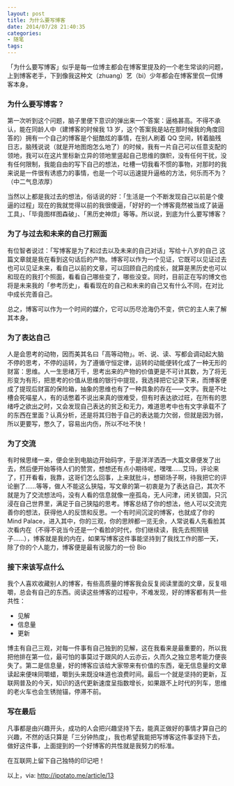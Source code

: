 ```yaml
---
layout: post
title: 为什么要写博客
date: 2014/07/28 21:40:35
categories:
- 随笔
tags:
---
```


「为什么要写博客」似乎是每一位博主都会在博客里提及的一个老生常谈的问题，上到博客老手，下到像我这种文（zhuang）艺（bi）少年都会在博客里侃一侃博客本身。

### 为什么要写博客？

第一次听到这个问题，脑子里便下意识的弹出来一个答案：逼格甚高。不得不承认，能在同龄人中（建博客的时候我 13 岁，这个答案我是站在那时候我的角度回答的）拥有一个自己的博客是个挺酷炫的事情，在别人刷着 QQ 空间，转着脑残日志，脑残说说（就是开地图炮怎么地了）的时候，我有一片自己可以任意支配的领地，我可以在这片里标新立异的领地里竖起自己思维的旗帜，没有任何干扰，没有任何限制，我能自由的写下自己的想法，吐槽一切我看不惯的事物，对那时的我来说是一件很有诱惑力的事情，也是一个可以迅速提升逼格的方法，何乐而不为？（中二气息浓厚）

当然以上都是我过去的想法，俗话说的好：「生活是一个不断发现自己以前是个傻逼的过程」现在的我就觉得以前的我很傻逼，「好好的一个博客竟然被当成了装逼工具」、「毕竟图样图森破」、「黑历史神烦」等等。所以说，到底为什么要写博客？

### 为了与过去和未来的自己打照面

有位智者说过：「写博客是为了和过去以及未来的自己对话」写给十八岁的自己 这篇文章就是我在看到这句话后的产物。博客可以作为一个见证，它既可以见证过去也可以见证未来，看自己以前的文章，可以回顾自己的成长，就算是黑历史也可以和现在的我打个照面，看看自己哪些变了，哪些没变。同时，目前正在写的博文也将是未来我的「参考历史」，看看现在的自己和未来的自己又有什么不同，在对比中成长完善自己。

总之，博客可以作为一个时间的媒介，它可以历尽沧海仍不变，供它的主人来了解其本身。

### 为了表达自己

人是会思考的动物，因而美其名曰「高等动物」。听、说、读、写都会调动起大脑不停的思考，不停的运转，为了遵循守恒定律，运转的动能便转化成了一种无形的财富：思维。人一生思绪万千，思考出来的产物的价值更是不可计其数，为了将无形变为有形，把思考的价值从思维的银行中提现，我选择把它记录下来，而博客便成了提现后财富的保险箱，抽象的思维也有了一种具象的存在——文字。我是不吐槽会死喵星人，有的话憋着不说出来真的很难受，但有时表达欲过旺，在所有的思绪呼之欲出之时，又会发现自己表达的贫乏和无力，难道思考中也有文字承载不了的东西在里面？认真分析，还是将其归咎于自己的表达能力欠弱，但就是因为弱，所以更要写，憋久了，容易出内伤，所以不吐不快！

### 为了交流

有时候思绪一来，便会坐到电脑边开始码字，于是洋洋洒洒一大篇文章便发了出去，然后便开始等待人们的赞赏，想想还有点小期待呢，嘿嘿……艾玛，评论来了，打开看看，我靠，这哥们怎么回事，上来就批斗，想砸场子啊，待我把它的评论删了……等等，做人不能这么狭隘，写文章的第一初衷是为了表达自己，其次不就是为了交流想法吗，没有人看的信息就像一座孤岛，无人问津，闭关锁国，只沉浸在自己世界里，满足于自己狭隘的思考。博客总结了你的想法，他人可以交流完善你的想法，获得他人的反馈和反思。一个有时间沉淀的博客，也就成了你的 Mind Palace，进入其中，你的三观，你的思辨都一览无余，人常说看人先看脸其次看内在（不得不说当今还是一个看脸的时代，你们继续读，我先去照照镜子……），博客就是我的内在，如果写博客这件事能坚持到了我找工作的那一天，除了你的个人能力，博客便是最有说服力的一份 Bio

### 接下来该写点什么

我个人喜欢收藏别人的博客，有些高质量的博客我会反复阅读里面的文章，反复咀嚼，总会有自己的东西。阅读这些博客的过程中，不难发现，好的博客都有共一些共性：

- 见解
- 信息量
- 更新

博主有自己三观，对每一件事有自己独到的见解，这在我看来是最重要的，所以我把他排在第一位，最可怕的事莫过于跟风的人云亦云，久而久之独立思考能力便丧失了。第二是信息量，好的博客应该给大家带来有价值的东西，毫无信息量的文章读起来便味同嚼蜡，嚼到头来既没味道也浪费时间。最后一个就是坚持的更新，互联网普及的今天，知识的迭代更新速度呈指数增长，如果跟不上时代的列车，思维的老火车也会生锈抛锚，停滞不前。

### 写在最后

凡事都是由兴趣开头，成功的人会把兴趣坚持下去，能真正做好的事情才算自己的兴趣，不然的话只算是「三分钟热度」，我也希望我能把写博客这件事坚持下去，做好这件事，上面提到的一个好博客的共性就是我努力的标准。

在互联网上留下自己独特的印记吧！

以上，via: <http://ipotato.me/article/13>
